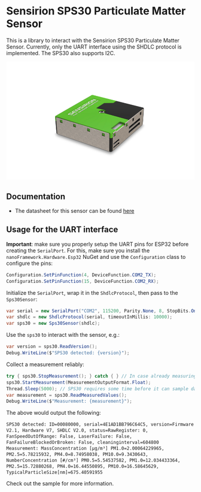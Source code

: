 ﻿# Sensirion SPS30 Particulate Matter Sensor

This is a library to interact with the Sensirion SPS30 Particulate Matter Sensor. Currently, only the UART interface using the SHDLC protocol is implemented. The SPS30 also supports I2C.

![sps30-image.png](https://raw.githubusercontent.com/nanoframework/nanoFramework.IoT.Device/develop/devices/SPS30/sps30-image.png)

## Documentation

* The datasheet for this sensor can be found [here](https://sensirion.com/media/documents/8600FF88/616542B5/Sensirion_PM_Sensors_Datasheet_SPS30.pdf)

## Usage for the UART interface

**Important**: make sure you properly setup the UART pins for ESP32 before creating the `SerialPort`. For this, make sure you install the `nanoFramework.Hardware.Esp32` NuGet and use the `Configuration` class to configure the pins:

```csharp
Configuration.SetPinFunction(4, DeviceFunction.COM2_TX);
Configuration.SetPinFunction(15, DeviceFunction.COM2_RX);
```

Initialize the `SerialPort`, wrap it in the `ShdlcProtocol`, then pass to the `Sps30Sensor`:

```csharp
var serial = new SerialPort("COM2", 115200, Parity.None, 8, StopBits.One);
var shdlc = new ShdlcProtocol(serial, timeoutInMillis: 10000);
var sps30 = new Sps30Sensor(shdlc);
```

Use the `sps30` to interact with the sensor, e.g.:

```csharp
var version = sps30.ReadVersion();
Debug.WriteLine($"SPS30 detected: {version}");
```

Collect a measurement reliably:

```csharp
try { sps30.StopMeasurement(); } catch { } // In case already measuring from a previous run
sps30.StartMeasurement(MeasurementOutputFormat.Float);
Thread.Sleep(5000); // SPS30 requires some time before it can sample data
var measurement = sps30.ReadMeasuredValues();
Debug.WriteLine($"Measurement: {measurement}");
```

The above would output the following:

```text
SPS30 detected: ID=00080000, serial=4E1AD1BB796C64C5, version=Firmware V2.1, Hardware V7, SHDLC V2.0, status=RawRegister: 0, FanSpeedOutOfRange: False, LaserFailure: False, FanFailureBlockedOrBroken: False, cleaninginterval=604800
Measurement: MassConcentration [µg/m³] PM1.0=2.00064229965, PM2.5=5.78215932, PM4.0=8.74958038, PM10.0=9.3430643, NumberConcentration [#/cm³] PM0.5=5.54537582, PM1.0=12.034433364, PM2.5=15.72880268, PM4.0=16.44550895, PM10.0=16.58645629, TypicalParticleSize[nm]=675.40591955
```

Check out the sample for more information.

